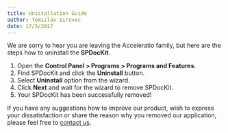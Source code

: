 ```yaml
---
title: Unistallation Guide
author: Tomislav Sirovec      
date: 17/5/2017 
---
```

We are sorry to hear you are leaving the Acceleratio family, but here are the steps how to uninstall the __SPDocKit__.

1. Open the __Control Panel > Programs > Programs and Features__.
1. Find SPDocKit and click the __Uninstall__ button.
1. Select __Uninstall__ option from the wizard.
1. Click __Next__ and wait for the wizard to remove SPDocKit.
1. Your SPDocKit has been successfully removed!

If you have any suggestions how to improve our product, wish to express your dissatisfaction or share the reason why you removed our application, please feel free to [contact us](https://www.spdockit.com/support/contact-us/).

